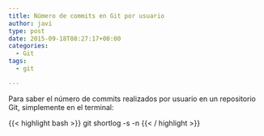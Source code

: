 ```yaml
---
title: Número de commits en Git por usuario
author: javi
type: post
date: 2015-09-18T08:27:17+00:00
categories:
  - Git
tags:
  - git

---
```

Para saber el número de commits realizados por usuario en un repositorio Git, simplemente en el terminal:

{{< highlight bash >}}
git shortlog -s -n
{{< / highlight >}}
